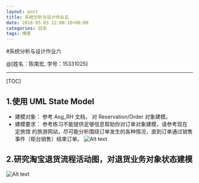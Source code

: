```yaml
---
layout: post
title: 系统分析与设计作业五
date: 2018-05-03 12:00:10+00:00
categories: 日志
tags: 博客
---
```

#系统分析与设计作业六

@[姓名：陈南宏, 学号：15331025]

-------------------

[TOC]

## 1.使用 UML State Model
- 建模对象： 参考 Asg_RH 文档， 对 Reservation/Order 对象建模。
- 建模要求： 参考练习不能提供足够信息帮助你对订单对象建模，请参考现在 定旅馆 的旅游网站，尽可能分析围绕订单发生的各种情况，直到订单通过销售事件（柜台销售）结束订单。
![Alt text](./reserve_order.png)

## 2.研究淘宝退货流程活动图，对退货业务对象状态建模
![Alt text](./taobao.png)